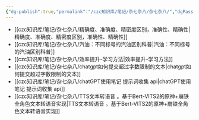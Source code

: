 ```yaml
---
{"dg-publish":true,"permalink":"/czc知识库/笔记/杂七杂八/杂七杂八/","dgPassFrontmatter":true,"created":"2024-12-10T17:44:35.538+08:00","updated":"2024-12-10T17:45:16.584+08:00"}
---
```




- [[czc知识库/笔记/杂七杂八/精确度、准确度、精密度区别，准确性、精确性\|精确度、准确度、精密度区别，准确性、精确性]]
- [[czc知识库/笔记/杂七杂八/汽油：不同标号的汽油区别科普\|汽油：不同标号的汽油区别科普]]
- [[czc知识库/笔记/杂七杂八/效率提升-学习方法\|效率提升-学习方法]]
- [[czc知识库/笔记/杂七杂八/chatgpt如何提交超过字数限制的文本\|chatgpt如何提交超过字数限制的文本]]
- [[czc知识库/笔记/杂七杂八/chatGPT使用笔记 提示词收集 api\|chatGPT使用笔记 提示词收集 api]]
- [[czc知识库/笔记/杂七杂八/TTS文本转语音 。基于Bert-VITS2的原神+崩铁全角色文本转语音实现\|TTS文本转语音 。基于Bert-VITS2的原神+崩铁全角色文本转语音实现]]


